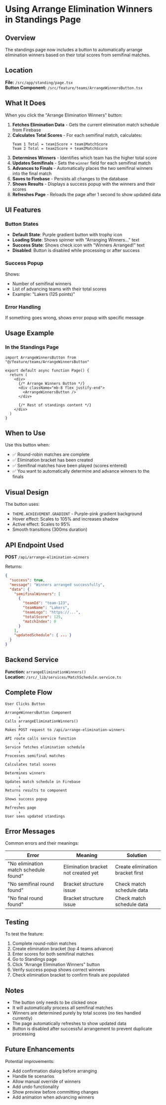 # Using Arrange Elimination Winners in Standings Page

## Overview
The standings page now includes a button to automatically arrange elimination winners based on their total scores from semifinal matches.

## Location
**File:** `/src/app/standing/page.tsx`  
**Button Component:** `/src/feature/teams/ArrangeWinnersButton.tsx`

## What It Does

When you click the "Arrange Elimination Winners" button:

1. **Fetches Elimination Data** - Gets the current elimination match schedule from Firebase
2. **Calculates Total Scores** - For each semifinal match, calculates:
   ```
   Team 1 Total = team1Score + team1MatchScore
   Team 2 Total = team2Score + team2MatchScore
   ```
3. **Determines Winners** - Identifies which team has the higher total score
4. **Updates Semifinals** - Sets the `winner` field for each semifinal match
5. **Advances to Finals** - Automatically places the two semifinal winners into the final match
6. **Saves to Firebase** - Persists all changes to the database
7. **Shows Results** - Displays a success popup with the winners and their scores
8. **Refreshes Page** - Reloads the page after 1 second to show updated data

## UI Features

### Button States
- **Default State**: Purple gradient button with trophy icon
- **Loading State**: Shows spinner with "Arranging Winners..." text
- **Success State**: Shows check icon with "Winners Arranged!" text
- **Disabled**: Button is disabled while processing or after success

### Success Popup
Shows:
- Number of semifinal winners
- List of advancing teams with their total scores
- Example: "Lakers (125 points)"

### Error Handling
If something goes wrong, shows error popup with specific message

## Usage Example

### In the Standings Page

```tsx
import ArrangeWinnersButton from "@/feature/teams/ArrangeWinnersButton"

export default async function Page() {
  return (
    <div>
      {/* Arrange Winners Button */}
      <div className="mb-8 flex justify-end">
        <ArrangeWinnersButton />
      </div>
      
      {/* Rest of standings content */}
    </div>
  )
}
```

## When to Use

Use this button when:
- ✅ Round-robin matches are complete
- ✅ Elimination bracket has been created
- ✅ Semifinal matches have been played (scores entered)
- ✅ You want to automatically determine and advance winners to the finals

## Visual Design

The button uses:
- `THEME.ACHIEVEMENT.GRADIENT` - Purple-pink gradient background
- Hover effect: Scales to 105% and increases shadow
- Active effect: Scales to 95%
- Smooth transitions (300ms duration)

## API Endpoint Used

**POST** `/api/arrange-elimination-winners`

Returns:
```json
{
  "success": true,
  "message": "Winners arranged successfully",
  "data": {
    "semifinalWinners": [
      {
        "teamId": "team-123",
        "teamName": "Lakers",
        "teamLogo": "https://...",
        "totalScore": 125,
        "matchIndex": 0
      }
    ],
    "updatedSchedule": { ... }
  }
}
```

## Backend Service

**Function:** `arrangeEliminationWinners()`  
**Location:** `/src/_lib/services/MatchSchedule.service.ts`

## Complete Flow

```
User Clicks Button
      ↓
ArrangeWinnersButton Component
      ↓
Calls arrangeEliminationWinners()
      ↓
Makes POST request to /api/arrange-elimination-winners
      ↓
API route calls service function
      ↓
Service fetches elimination schedule
      ↓
Processes semifinal matches
      ↓
Calculates total scores
      ↓
Determines winners
      ↓
Updates match schedule in Firebase
      ↓
Returns results to component
      ↓
Shows success popup
      ↓
Refreshes page
      ↓
User sees updated standings
```

## Error Messages

Common errors and their meanings:

| Error | Meaning | Solution |
|-------|---------|----------|
| "No elimination match schedule found" | Elimination bracket not created yet | Create elimination bracket first |
| "No semifinal round found" | Bracket structure issue | Check match schedule data |
| "No final round found" | Bracket structure issue | Check match schedule data |

## Testing

To test the feature:

1. Complete round-robin matches
2. Create elimination bracket (top 4 teams advance)
3. Enter scores for both semifinal matches
4. Go to Standings page
5. Click "Arrange Elimination Winners" button
6. Verify success popup shows correct winners
7. Check elimination bracket to confirm finals are populated

## Notes

- The button only needs to be clicked once
- It will automatically process all semifinal matches
- Winners are determined purely by total scores (no ties handled currently)
- The page automatically refreshes to show updated data
- Button is disabled after successful arrangement to prevent duplicate processing

## Future Enhancements

Potential improvements:
- Add confirmation dialog before arranging
- Handle tie scenarios
- Allow manual override of winners
- Add undo functionality
- Show preview before committing changes
- Add animation when advancing winners
